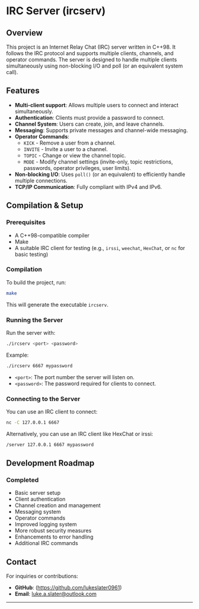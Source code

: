 # IRC Server (ircserv)

## Overview
This project is an Internet Relay Chat (IRC) server written in C++98. It follows the IRC protocol and supports multiple clients, channels, and operator commands. The server is designed to handle multiple clients simultaneously using non-blocking I/O and poll (or an equivalent system call).

## Features
- **Multi-client support**: Allows multiple users to connect and interact simultaneously.
- **Authentication**: Clients must provide a password to connect.
- **Channel System**: Users can create, join, and leave channels.
- **Messaging**: Supports private messages and channel-wide messaging.
- **Operator Commands**:
  - `KICK` - Remove a user from a channel.
  - `INVITE` - Invite a user to a channel.
  - `TOPIC` - Change or view the channel topic.
  - `MODE` - Modify channel settings (invite-only, topic restrictions, passwords, operator privileges, user limits).
- **Non-blocking I/O**: Uses `poll()` (or an equivalent) to efficiently handle multiple connections.
- **TCP/IP Communication**: Fully compliant with IPv4 and IPv6.

## Compilation & Setup
### Prerequisites
- A C++98-compatible compiler
- Make
- A suitable IRC client for testing (e.g., `irssi`, `weechat`, `HexChat`, or `nc` for basic testing)

### Compilation
To build the project, run:
```bash
make
```
This will generate the executable `ircserv`.

### Running the Server
Run the server with:
```bash
./ircserv <port> <password>
```
Example:
```bash
./ircserv 6667 mypassword
```
- `<port>`: The port number the server will listen on.
- `<password>`: The password required for clients to connect.

### Connecting to the Server
You can use an IRC client to connect:
```bash
nc -C 127.0.0.1 6667
```
Alternatively, you can use an IRC client like HexChat or irssi:
```bash
/server 127.0.0.1 6667 mypassword
```

## Development Roadmap
### Completed
- Basic server setup
- Client authentication
- Channel creation and management
- Messaging system
- Operator commands
- Improved logging system
- More robust security measures
- Enhancements to error handling
- Additional IRC commands

## Contact
For inquiries or contributions:
- **GitHub**: (https://github.com/lukeslater0961)
- **Email**: luke.a.slater@outlook.com

---
